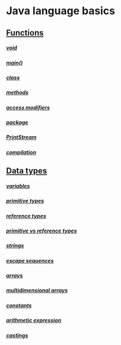 # Java language basics

## [Functions](https://github.com/Klosmi/Java-Basics/blob/main/JS-examples-definitions.md#functions)
##### [void](https://github.com/Klosmi/Java-Basics/blob/main/JS-examples-definitions.md#void--nameofthefunctionparameter----)
##### [main()](https://github.com/Klosmi/Java-Basics/blob/main/JS-examples-definitions.md#main)
##### [class](https://github.com/Klosmi/Java-Basics/blob/main/JS-examples-definitions.md#class)
##### [methods](https://github.com/Klosmi/Java-Basics/blob/main/JS-examples-definitions.md#methods)
##### [access modifiers](https://github.com/Klosmi/Java-Basics/blob/main/JS-examples-definitions.md#access-modifiers)
##### [package](https://github.com/Klosmi/Java-Basics/blob/main/JS-examples-definitions.md#package)
##### [PrintStream](https://github.com/Klosmi/Java-Basics/blob/main/JS-examples-definitions.md#printstream)
##### [compilation](https://github.com/Klosmi/Java-Basics/blob/main/JS-examples-definitions.md#compilation)
## [Data types](https://github.com/Klosmi/Java-Basics/blob/main/JS-examples-definitions.md#data-types)
##### [variables](https://github.com/Klosmi/Java-Basics/blob/main/JS-examples-definitions.md#variables)
##### [primitive types](https://github.com/Klosmi/Java-Basics/blob/main/JS-examples-definitions.md#primitive-types)
##### [reference types](https://github.com/Klosmi/Java-Basics/blob/main/JS-examples-definitions.md#reference-types)
##### [primitive vs reference types](https://github.com/Klosmi/Java-Basics/blob/main/JS-examples-definitions.md#primitive-vs-reference-types)
##### [strings](https://github.com/Klosmi/Java-Basics/blob/main/JS-examples-definitions.md#strings)
##### [escape sequences](https://github.com/Klosmi/Java-Basics/blob/main/JS-examples-definitions.md#escape-sequences)
##### [arrays](https://github.com/Klosmi/Java-Basics/blob/main/JS-examples-definitions.md#arrays)
##### [multidimensional arrays](https://github.com/Klosmi/Java-Basics/blob/main/JS-examples-definitions.md#multidimensional-arrays)
##### [constants](https://github.com/Klosmi/Java-Basics/blob/main/JS-examples-definitions.md#constants)
##### [arithmetic expression](https://github.com/Klosmi/Java-Basics/blob/main/JS-examples-definitions.md#arithmetic-expression)
##### [castings](https://github.com/Klosmi/Java-Basics/blob/main/JS-examples-definitions.md#casting)
